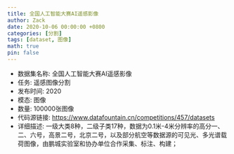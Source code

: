 ```yaml
---
title: 全国人工智能大赛AI遥感影像
author: Zack
date: 2020-10-06 00:00:00 +0800
categories: [分割]
tags: [dataset, 图像]
math: true
pin: false
---
```

- 数据集名称: 全国人工智能大赛AI遥感影像
- 任务: 遥感图像分割
- 发布时间: 2020
- 模态: 图像
- 数量: 100000张图像
- 代码源链接: https://www.datafountain.cn/competitions/457/datasets
- 详细描述: 一级大类8种，二级子类17种，数据为0.1米-4米分辨率的高分一、二、六号，高景二号，北京二号，以及部分航空等数据源的可见光、多光谱载荷图像，由鹏城实验室和协办单位合作采集、标注、构建；
